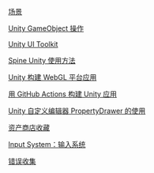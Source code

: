 
<p id="baM83C5vkJ3btBWDwzic6H">

[场景](./%E5%9C%BA%E6%99%AF/index.md)

</p>

<p id="8vJR2MGrbZdruqoiLhNgp4">

[Unity GameObject 操作](./Unity%20GameObject%20%E6%93%8D%E4%BD%9C/index.md)

</p>

<p id="tEzgY715TvFaz58HNjdtEU">

[Unity UI Toolkit](./Unity%20UI%20Toolkit/index.md)

</p>

<p id="rPDvZ5X6V8B9FQK9sFomXw">

[Spine Unity 使用方法](./Spine%20Unity%20%E4%BD%BF%E7%94%A8%E6%96%B9%E6%B3%95/index.md)

</p>

<p id="sH5HBMvGZtXT7LtkhBNndg">

[Unity 构建 WebGL 平台应用](./Unity%20%E6%9E%84%E5%BB%BA%20WebGL%20%E5%B9%B3%E5%8F%B0%E5%BA%94%E7%94%A8/index.md)

</p>

<p id="7XZ3cKa94KnHzTh4PCW6Ap">

[用 GitHub Actions 构建 Unity 应用](./%E7%94%A8%20GitHub%20Actions%20%E6%9E%84%E5%BB%BA%20Unity%20%E5%BA%94%E7%94%A8/index.md)

</p>

<p id="4yGX5qWnbmykYq8dhoz9vt">

[Unity 自定义编辑器 PropertyDrawer 的使用](./Unity%20%E8%87%AA%E5%AE%9A%E4%B9%89%E7%BC%96%E8%BE%91%E5%99%A8%20PropertyDrawer%20%E7%9A%84%E4%BD%BF%E7%94%A8/index.md)

</p>

<p id="9vhUH17eQXY6omuw3co2Et">

[资产商店收藏](./%E8%B5%84%E4%BA%A7%E5%95%86%E5%BA%97%E6%94%B6%E8%97%8F/index.md)

</p>

<p id="9Vk1LLZf2P2D3dqD5vtZCx">

[Input System：输入系统](./Input%20System%EF%BC%9A%E8%BE%93%E5%85%A5%E7%B3%BB%E7%BB%9F/index.md)

</p>

<p id="953nkP2uyDtheFqS7WazVZ">

[错误收集](./%E9%94%99%E8%AF%AF%E6%94%B6%E9%9B%86/index.md)

</p>

<p id="pKTYSpfdmaKHy1G6jVQgcR">



</p>
